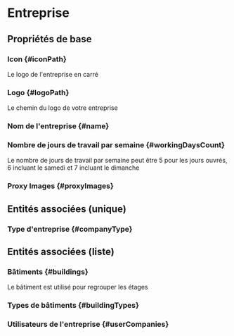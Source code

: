 <!--- THIS FILE IS GENERATED PLEASE DO NOT EDIT IT DIRECTLY --->
# Entreprise



## Propriétés de base

### Icon {#iconPath}
        
Le logo de l'entreprise en carré
### Logo {#logoPath}
        
Le chemin du logo de votre entreprise
### Nom de l'entreprise {#name}
        

### Nombre de jours de travail par semaine {#workingDaysCount}
        
Le nombre de jours de travail par semaine peut être 5 pour les jours ouvrés, 6 incluant le samedi et 7 incluant le dimanche
### Proxy Images {#proxyImages}
        


## Entités associées (unique)

### Type d'entreprise {#companyType}
        


## Entités associées (liste)

### Bâtiments {#buildings}
        
Le bâtiment est utilisé pour regrouper les étages
### Types de bâtiments {#buildingTypes}
        

### Utilisateurs de l'entreprise {#userCompanies}
        





